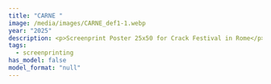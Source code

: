 ```yaml
---
title: "CARNE "
image: /media/images/CARNE_def1-1.webp
year: "2025"
description: <p>Screenprint Poster 25x50 for Crack Festival in Rome</p>
tags:
  - screenprinting
has_model: false
model_format: "null"
---
```

